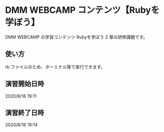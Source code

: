 # DMM WEBCAMP コンテンツ【Rubyを学ぼう】

DMM WEBCAMP の学習コンテンツ Rubyを学ぼう 2 章の研修課題です。

## 使い方

rb ファイルのため、ターミナル等で実行できます。

## 演習開始日時

2020/8/16 19:11

## 演習終了日時

2020/8/16 19:14